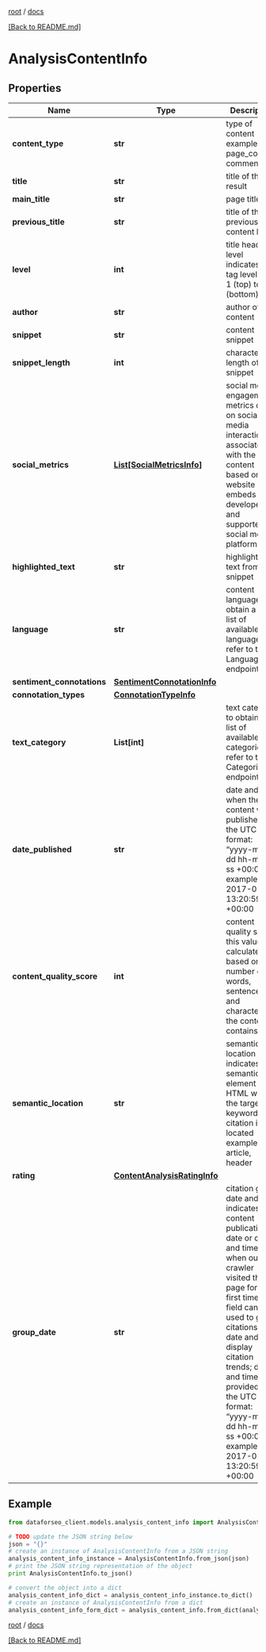[root](./../ "root") / [docs](./ "docs")

[[Back to README.md]](./../README.md "[Back to README.md]")

# AnalysisContentInfo

## Properties

Name | Type | Description | Notes
------------ | ------------- | ------------- | -------------
**content_type** | **str** | type of content example: page_content, comment | [optional]
**title** | **str** | title of the result | [optional]
**main_title** | **str** | page title | [optional]
**previous_title** | **str** | title of the previous content block | [optional]
**level** | **int** | title heading level indicates h-tag level from 1 (top) to 6 (bottom) | [optional]
**author** | **str** | author of the content | [optional]
**snippet** | **str** | content snippet | [optional]
**snippet_length** | **int** | character length of the snippet | [optional]
**social_metrics** | [**List[SocialMetricsInfo]**](SocialMetricsInfo.md) | social media engagement metrics data on social media interactions associated with the content based on website embeds developed and supported by social media platforms | [optional]
**highlighted_text** | **str** | highlighted text from the snippet | [optional]
**language** | **str** | content language to obtain a full list of available languages, refer to the Languages endpoint | [optional]
**sentiment_connotations** | [**SentimentConnotationInfo**](SentimentConnotationInfo.md) |  | [optional]
**connotation_types** | [**ConnotationTypeInfo**](ConnotationTypeInfo.md) |  | [optional]
**text_category** | **List[int]** | text category to obtain a full list of available categories, refer to the Categories endpoint | [optional]
**date_published** | **str** | date and time when the content was published in the UTC format: “yyyy-mm-dd hh-mm-ss +00:00” example: 2017-01-24 13:20:59 +00:00 | [optional]
**content_quality_score** | **int** | content quality score this value is calculated based on the number of words, sentences and characters the content contains | [optional]
**semantic_location** | **str** | semantic location indicates semantic element in HTML where the target keyword citation is located example: article, header | [optional]
**rating** | [**ContentAnalysisRatingInfo**](ContentAnalysisRatingInfo.md) |  | [optional]
**group_date** | **str** | citation group date and time indicates content publication date or date and time when our crawler visited the page for the first time; this field can be used to group citations by date and display citation trends; date and time are provided in the UTC format: “yyyy-mm-dd hh-mm-ss +00:00” example: 2017-01-24 13:20:59 +00:00 | [optional]

## Example

```python
from dataforseo_client.models.analysis_content_info import AnalysisContentInfo

# TODO update the JSON string below
json = "{}"
# create an instance of AnalysisContentInfo from a JSON string
analysis_content_info_instance = AnalysisContentInfo.from_json(json)
# print the JSON string representation of the object
print AnalysisContentInfo.to_json()

# convert the object into a dict
analysis_content_info_dict = analysis_content_info_instance.to_dict()
# create an instance of AnalysisContentInfo from a dict
analysis_content_info_form_dict = analysis_content_info.from_dict(analysis_content_info_dict)
```

  

[root](./../ "root") / [docs](./ "docs")

[[Back to README.md]](./../README.md "[Back to README.md]")